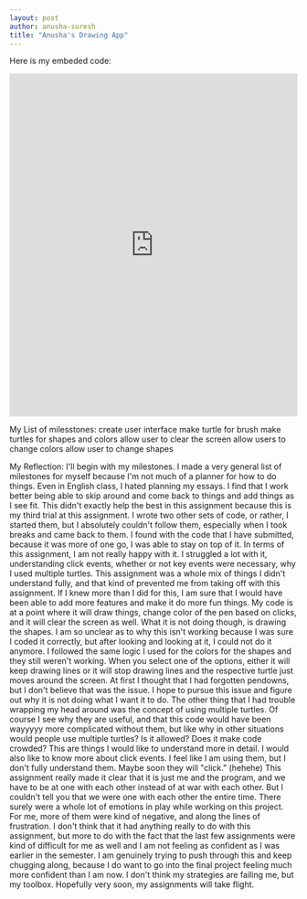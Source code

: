 ```yaml
---
layout: post
author: anusha-suresh
title: "Anusha's Drawing App"
---
```


Here is my embeded code:
<iframe src="https://trinket.io/embed/python/5fb83a1230" width="100%" height="600" frameborder="0" marginwidth="0" marginheight="0" allowfullscreen></iframe>


My List of milesstones:
create user interface
make turtle for brush
make turtles for shapes and colors
allow user to clear the screen
allow users to change colors
allow user to change shapes

My Reflection:
I'll begin with my milestones. I made a very general list of milestones for myself because I'm not much of a planner for how to do things. Even in English class, I hated planning my essays. I find that I work better being able to skip around and come back to things and add things as I see fit. This didn't exactly help the best in this assignment because this is my third trial at this assignment. I wrote two other sets of code, or rather, I started them, but I absolutely couldn't follow them, especially when I took breaks and came back to them. I found with the code that I have submitted, because it was more of one go, I was able to stay on top of it.
In terms of this assignment, I am not really happy with it. I struggled a lot with it, understanding click events, whether or not key events were necessary, why I used multiple turtles. This assignment was a whole mix of things I didn't understand fully, and that kind of prevented me from taking off with this assignment. If I knew more than I did for this, I am sure that I would have been able to add more features and make it do more fun things. My code is at a point where it will draw things, change color of the pen based on clicks, and it will clear the screen as well. What it is not doing though, is drawing the shapes. I am so unclear as to why this isn't working because I was sure I coded it correctly, but after looking and looking at it, I could not do it anymore. I followed the same logic I used for the colors for the shapes and they still weren't working. When you select one of the options, either it will keep drawing lines or it will stop drawing lines and the respective turtle just moves around the screen. At first I thought that I had forgotten pendowns, but I don't believe that was the issue. I hope to pursue this issue and figure out why it is not doing what I want it to do. The other thing that I had trouble wrapping my head around was the concept of using multiple turtles. Of course I see why they are useful, and that this code would have been wayyyyy more complicated without them, but like why in other situations would people use multiple turtles? Is it allowed? Does it make code crowded? This are things I would like to understand more in detail. I would also like to know more about click events. I feel like I am using them, but I don't fully understand them. Maybe soon they will "click." (hehehe) This assignment really made it clear that it is just me and the program, and we have to be at one with each other instead of at war with each other. But I couldn't tell you that we were one with each other the entire time.
There surely were a whole lot of emotions in play while working on this project. For me, more of them were kind of negative, and along the lines of frustration. I don't think that it had anything really to do with this assignment, but more to do with the fact that the last few assignments were kind of difficult for me as well and I am not feeling as confident as I was earlier in the semester. I am genuinely trying to push through this and keep chugging along, because I do want to go into the final project feeling much more confident than I am now. I don't think my strategies are failing me, but my toolbox. Hopefully very soon, my assignments will take flight.
